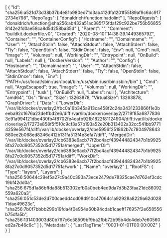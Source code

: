 [
{
"Id": "sha256:a521d73d38b37b4e81b980ed71d3ab412dfa1201f55f89af9c6dc9172734e798",
"RepoTags": [
"donaldrich/function:hadolint"
],
"RepoDigests": [
"donaldrich/function@sha256:ab432a51ac385f75fdaf29c922be756b568558142e2fd0ae58ca8d5d258ba35d"
],
"Parent": "",
"Comment": "buildkit.dockerfile.v0",
"Created": "2020-08-10T14:38:39.144936579Z",
"Container": "",
"ContainerConfig": {
"Hostname": "",
"Domainname": "",
"User": "",
"AttachStdin": false,
"AttachStdout": false,
"AttachStderr": false,
"Tty": false,
"OpenStdin": false,
"StdinOnce": false,
"Env": null,
"Cmd": null,
"Image": "",
"Volumes": null,
"WorkingDir": "",
"Entrypoint": null,
"OnBuild": null,
"Labels": null
},
"DockerVersion": "",
"Author": "",
"Config": {
"Hostname": "",
"Domainname": "",
"User": "",
"AttachStdin": false,
"AttachStdout": false,
"AttachStderr": false,
"Tty": false,
"OpenStdin": false,
"StdinOnce": false,
"Env": [
"PATH=/usr/local/sbin:/usr/local/bin:/usr/sbin:/usr/bin:/sbin:/bin"
],
"Cmd": null,
"ArgsEscaped": true,
"Image": "",
"Volumes": null,
"WorkingDir": "",
"Entrypoint": [
"tusk"
],
"OnBuild": null,
"Labels": null
},
"Architecture": "amd64",
"Os": "linux",
"Size": 13263878,
"VirtualSize": 13263878,
"GraphDriver": {
"Data": {
"LowerDir": "/var/lib/docker/overlay2/fbc0a16b345a913ca458f2c24a3431233866f1e3beeba92c1676a23deffbd2e6/diff:/var/lib/docker/overlay2/2719f85a68778363c91a994121dbe430fb4f8702fe4cafb92fb1822f81124904/diff:/var/lib/docker/overlay2/17273e858f5f510c9cf3a57b193a52e20b313402a32cc541bb97714259e567f4/diff:/var/lib/docker/overlay2/cbe5956f251862b7c7804978643880ee2b068ed8246c412b131fa513f4e3efa7/diff",
"MergedDir": "/var/lib/docker/overlay2/cb6383e6acb77f2bc4acf439444824347b1b99258fa27c0d9057352d5d17751a/merged",
"UpperDir": "/var/lib/docker/overlay2/cb6383e6acb77f2bc4acf439444824347b1b99258fa27c0d9057352d5d17751a/diff",
"WorkDir": "/var/lib/docker/overlay2/cb6383e6acb77f2bc4acf439444824347b1b99258fa27c0d9057352d5d17751a/work"
},
"Name": "overlay2"
},
"RootFS": {
"Type": "layers",
"Layers": [
"sha256:50644c29ef5a27c9a40c393a73ece2479de78325cae7d762ef3cdc19bf42dd0a",
"sha256:675d1a86bffda88b513302efb0a0beb4ed9da7d3b23faa21dc86092559a620a3",
"sha256:051c53de2d700caedd4cd08d910c47064c1a92928a8229a62d02811dae49623c",
"sha256:7b0f7bbbb299b19fda4f0e954a60b94cdab1caeff176957f2e658556b75dfa5b",
"sha256:131403003d80b767c6c58509bf9ba2fbb72b95b4dc4deb7e60560ed2a7b46c6c"
]
},
"Metadata": {
"LastTagTime": "0001-01-01T00:00:00Z"
}
}
]
